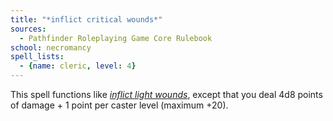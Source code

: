 ```yaml
---
title: "*inflict critical wounds*"
sources:
  - Pathfinder Roleplaying Game Core Rulebook
school: necromancy
spell_lists:
  - {name: cleric, level: 4}
---
```


This spell functions like [*inflict light wounds*](/spells/inflict-light-wounds/), except that you deal 4d8 points of damage + 1 point per caster level (maximum +20).

